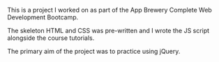 This is a project I worked on as part of the App Brewery Complete Web Development Bootcamp.

The skeleton HTML and CSS was pre-written and I wrote the JS script alongside the course tutorials.

The primary aim of the project was to practice using jQuery.
